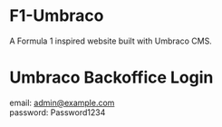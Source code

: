 # F1-Umbraco
A Formula 1 inspired website built with Umbraco CMS.

# Umbraco Backoffice Login
email: admin@example.com\
password: Password1234
